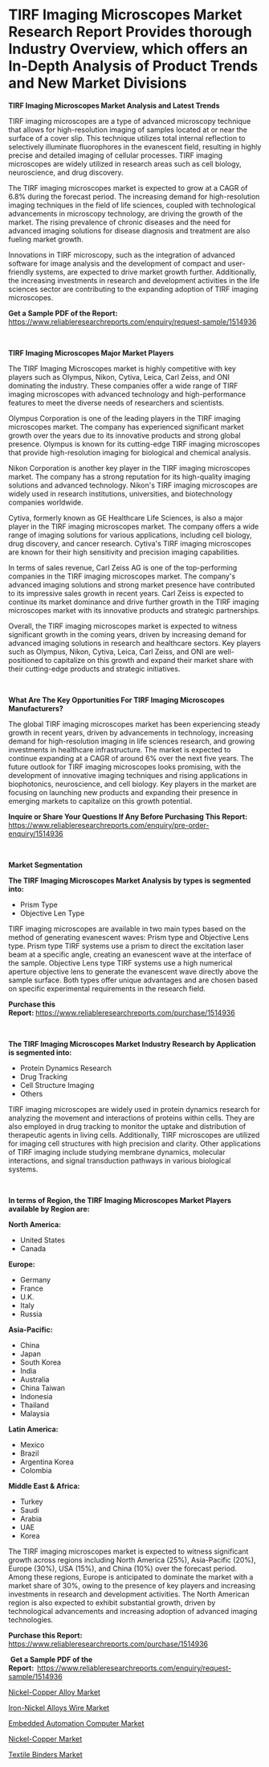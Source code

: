 <p><h1>TIRF Imaging Microscopes Market Research Report Provides thorough Industry Overview, which offers an In-Depth Analysis of Product Trends and New Market Divisions</h1></p><p><strong>TIRF Imaging Microscopes Market Analysis and Latest Trends</strong></p>
<p><p>TIRF imaging microscopes are a type of advanced microscopy technique that allows for high-resolution imaging of samples located at or near the surface of a cover slip. This technique utilizes total internal reflection to selectively illuminate fluorophores in the evanescent field, resulting in highly precise and detailed imaging of cellular processes. TIRF imaging microscopes are widely utilized in research areas such as cell biology, neuroscience, and drug discovery.</p><p>The TIRF imaging microscopes market is expected to grow at a CAGR of 6.8% during the forecast period. The increasing demand for high-resolution imaging techniques in the field of life sciences, coupled with technological advancements in microscopy technology, are driving the growth of the market. The rising prevalence of chronic diseases and the need for advanced imaging solutions for disease diagnosis and treatment are also fueling market growth.</p><p>Innovations in TIRF microscopy, such as the integration of advanced software for image analysis and the development of compact and user-friendly systems, are expected to drive market growth further. Additionally, the increasing investments in research and development activities in the life sciences sector are contributing to the expanding adoption of TIRF imaging microscopes.</p></p>
<p><strong>Get a Sample PDF of the Report:&nbsp;</strong> <a href="https://www.reliableresearchreports.com/enquiry/request-sample/1514936">https://www.reliableresearchreports.com/enquiry/request-sample/1514936</a></p>
<p>&nbsp;</p>
<p><strong>TIRF Imaging Microscopes Major Market Players</strong></p>
<p><p>The TIRF Imaging Microscopes market is highly competitive with key players such as Olympus, Nikon, Cytiva, Leica, Carl Zeiss, and ONI dominating the industry. These companies offer a wide range of TIRF imaging microscopes with advanced technology and high-performance features to meet the diverse needs of researchers and scientists.</p><p>Olympus Corporation is one of the leading players in the TIRF imaging microscopes market. The company has experienced significant market growth over the years due to its innovative products and strong global presence. Olympus is known for its cutting-edge TIRF imaging microscopes that provide high-resolution imaging for biological and chemical analysis.</p><p>Nikon Corporation is another key player in the TIRF imaging microscopes market. The company has a strong reputation for its high-quality imaging solutions and advanced technology. Nikon's TIRF imaging microscopes are widely used in research institutions, universities, and biotechnology companies worldwide.</p><p>Cytiva, formerly known as GE Healthcare Life Sciences, is also a major player in the TIRF imaging microscopes market. The company offers a wide range of imaging solutions for various applications, including cell biology, drug discovery, and cancer research. Cytiva's TIRF imaging microscopes are known for their high sensitivity and precision imaging capabilities.</p><p>In terms of sales revenue, Carl Zeiss AG is one of the top-performing companies in the TIRF imaging microscopes market. The company's advanced imaging solutions and strong market presence have contributed to its impressive sales growth in recent years. Carl Zeiss is expected to continue its market dominance and drive further growth in the TIRF imaging microscopes market with its innovative products and strategic partnerships.</p><p>Overall, the TIRF imaging microscopes market is expected to witness significant growth in the coming years, driven by increasing demand for advanced imaging solutions in research and healthcare sectors. Key players such as Olympus, Nikon, Cytiva, Leica, Carl Zeiss, and ONI are well-positioned to capitalize on this growth and expand their market share with their cutting-edge products and strategic initiatives.</p></p>
<p>&nbsp;</p>
<p><strong>What Are The Key Opportunities For TIRF Imaging Microscopes Manufacturers?</strong></p>
<p><p>The global TIRF imaging microscopes market has been experiencing steady growth in recent years, driven by advancements in technology, increasing demand for high-resolution imaging in life sciences research, and growing investments in healthcare infrastructure. The market is expected to continue expanding at a CAGR of around 6% over the next five years. The future outlook for TIRF imaging microscopes looks promising, with the development of innovative imaging techniques and rising applications in biophotonics, neuroscience, and cell biology. Key players in the market are focusing on launching new products and expanding their presence in emerging markets to capitalize on this growth potential.</p></p>
<p><strong>Inquire or Share Your Questions If Any Before Purchasing This Report:</strong> <a href="https://www.reliableresearchreports.com/enquiry/pre-order-enquiry/1514936">https://www.reliableresearchreports.com/enquiry/pre-order-enquiry/1514936</a></p>
<p>&nbsp;</p>
<p><strong>Market Segmentation</strong></p>
<p><strong>The TIRF Imaging Microscopes Market Analysis by types is segmented into:</strong></p>
<p><ul><li>Prism Type</li><li>Objective Len Type</li></ul></p>
<p><p>TIRF imaging microscopes are available in two main types based on the method of generating evanescent waves: Prism type and Objective Lens type. Prism type TIRF systems use a prism to direct the excitation laser beam at a specific angle, creating an evanescent wave at the interface of the sample. Objective Lens type TIRF systems use a high numerical aperture objective lens to generate the evanescent wave directly above the sample surface. Both types offer unique advantages and are chosen based on specific experimental requirements in the research field.</p></p>
<p><strong>Purchase this Report:&nbsp;</strong><a href="https://www.reliableresearchreports.com/purchase/1514936">https://www.reliableresearchreports.com/purchase/1514936</a></p>
<p>&nbsp;</p>
<p><strong>The TIRF Imaging Microscopes Market Industry Research by Application is segmented into:</strong></p>
<p><ul><li>Protein Dynamics Research</li><li>Drug Tracking</li><li>Cell Structure Imaging</li><li>Others</li></ul></p>
<p><p>TIRF imaging microscopes are widely used in protein dynamics research for analyzing the movement and interactions of proteins within cells. They are also employed in drug tracking to monitor the uptake and distribution of therapeutic agents in living cells. Additionally, TIRF microscopes are utilized for imaging cell structures with high precision and clarity. Other applications of TIRF imaging include studying membrane dynamics, molecular interactions, and signal transduction pathways in various biological systems.</p></p>
<p>&nbsp;</p>
<p><strong>In terms of Region, the TIRF Imaging Microscopes Market Players available by Region are:</strong></p>
<p>
    <p> <strong> North America: </strong>
        <ul>
            <li>United States</li>
            <li>Canada</li>
        </ul>
        </p> 
    <p> <strong> Europe: </strong>
        <ul>
            <li>Germany</li>
            <li>France</li>
            <li>U.K.</li>
            <li>Italy</li>
            <li>Russia</li>
        </ul>
        </p> 
    <p> <strong> Asia-Pacific: </strong>
        <ul>
            <li>China</li>
            <li>Japan</li>
            <li>South Korea</li>
            <li>India</li>
            <li>Australia</li>
            <li>China Taiwan</li>
            <li>Indonesia</li>
            <li>Thailand</li>
            <li>Malaysia</li>
        </ul>
        </p> 
    <p> <strong> Latin America: </strong>
        <ul>
            <li>Mexico</li>
            <li>Brazil</li>
            <li>Argentina Korea</li>
            <li>Colombia</li>
        </ul>
        </p> 
    <p> <strong> Middle East & Africa: </strong>
        <ul>
            <li>Turkey</li>
            <li>Saudi</li>
            <li>Arabia</li>
            <li>UAE</li>
            <li>Korea</li>
        </ul>
    </p>
    </p>
<p><p>The TIRF imaging microscopes market is expected to witness significant growth across regions including North America (25%), Asia-Pacific (20%), Europe (30%), USA (15%), and China (10%) over the forecast period. Among these regions, Europe is anticipated to dominate the market with a market share of 30%, owing to the presence of key players and increasing investments in research and development activities. The North American region is also expected to exhibit substantial growth, driven by technological advancements and increasing adoption of advanced imaging technologies.</p></p>
<p><strong>Purchase this Report: </strong><a href="https://www.reliableresearchreports.com/purchase/1514936">https://www.reliableresearchreports.com/purchase/1514936</a></p>
<p>&nbsp;<strong>Get a Sample PDF of the Report:&nbsp;&nbsp;</strong><a href="https://www.reliableresearchreports.com/enquiry/request-sample/1514936">https://www.reliableresearchreports.com/enquiry/request-sample/1514936</a></p>
<p><strong></strong></p>
<p><p><a href="https://thundering-castanet-c65.notion.site/Nickel-Copper-Alloy-Market-Size-and-Examines-its-Market-Scope-with-a-Primary-Focus-on-Growth-Oppor-3f9d52a75fdc477ca9585b75aa05232a">Nickel-Copper Alloy Market</a></p><p><a href="https://thundering-castanet-c65.notion.site/Iron-Nickel-Alloys-Wire-Market-A-Comprehensive-Report-of-its-Market-Share-Growth-Trends-2024-20-d79f338dfe0745c6a70311d7d8e6eb00">Iron-Nickel Alloys Wire Market</a></p><p><a href="https://view.publitas.com/reportprime-1/embedded-automation-computer-market-research-report-reveals-the-latest-trends-and-opportunities-of-this-market-for-period-from-2024-2031/">Embedded Automation Computer Market</a></p><p><a href="https://bubble-tree-ea4.notion.site/Nickel-Copper-Market-Size-Reflecting-a-Forecast-Till-2031-Market-By-Type-By-Application-and-By-Geo-0243b97d1617458da7fc12616c94c624">Nickel-Copper Market</a></p><p><a href="https://view.publitas.com/reportprime-1/textile-binders-market-size-share-trends-analysis-report-by-application-regional-outlook-competitive-strategies-and-segment-forecasts-2024-2031/">Textile Binders Market</a></p></p>